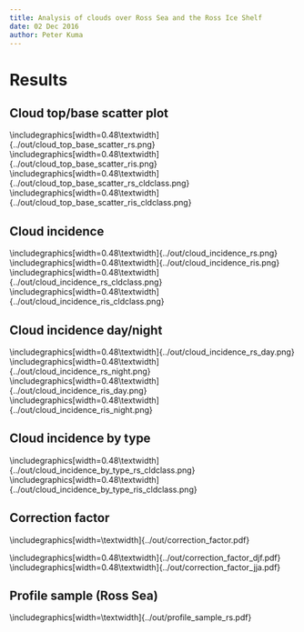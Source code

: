 ```yaml
---
title: Analysis of clouds over Ross Sea and the Ross Ice Shelf
date: 02 Dec 2016
author: Peter Kuma
---
```


# Results

## Cloud top/base scatter plot

\includegraphics[width=0.48\textwidth]{../out/cloud_top_base_scatter_rs.png}
\includegraphics[width=0.48\textwidth]{../out/cloud_top_base_scatter_ris.png}
\includegraphics[width=0.48\textwidth]{../out/cloud_top_base_scatter_rs_cldclass.png}
\includegraphics[width=0.48\textwidth]{../out/cloud_top_base_scatter_ris_cldclass.png}

## Cloud incidence

\includegraphics[width=0.48\textwidth]{../out/cloud_incidence_rs.png}
\includegraphics[width=0.48\textwidth]{../out/cloud_incidence_ris.png}
\includegraphics[width=0.48\textwidth]{../out/cloud_incidence_rs_cldclass.png}
\includegraphics[width=0.48\textwidth]{../out/cloud_incidence_ris_cldclass.png}

## Cloud incidence day/night

\includegraphics[width=0.48\textwidth]{../out/cloud_incidence_rs_day.png}
\includegraphics[width=0.48\textwidth]{../out/cloud_incidence_rs_night.png}
\includegraphics[width=0.48\textwidth]{../out/cloud_incidence_ris_day.png}
\includegraphics[width=0.48\textwidth]{../out/cloud_incidence_ris_night.png}

## Cloud incidence by type

\includegraphics[width=0.48\textwidth]{../out/cloud_incidence_by_type_rs_cldclass.png}
\includegraphics[width=0.48\textwidth]{../out/cloud_incidence_by_type_ris_cldclass.png}

## Correction factor

\includegraphics[width=\textwidth]{../out/correction_factor.pdf}

\includegraphics[width=0.48\textwidth]{../out/correction_factor_djf.pdf}
\includegraphics[width=0.48\textwidth]{../out/correction_factor_jja.pdf}

## Profile sample (Ross Sea)

\includegraphics[width=\textwidth]{../out/profile_sample_rs.pdf}
